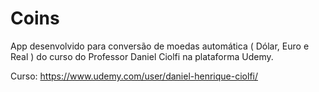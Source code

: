 # Coins

App desenvolvido para conversão de moedas automática ( Dólar, Euro e Real ) do curso  do Professor Daniel Ciolfi na plataforma Udemy.

Curso: https://www.udemy.com/user/daniel-henrique-ciolfi/
